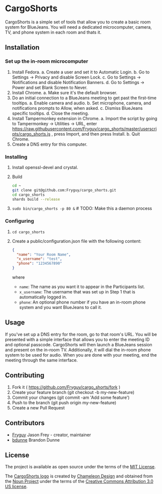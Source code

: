 # CargoShorts

CargoShorts is a simple set of tools that allow you to create a basic room
system for BlueJeans.  You will need a dedicated microcomputer, camera, TV, and
phone system in each room and thats it.

## Installation

### Set up the in-room microcomputer

1. Install Fedora.
  a. Create a user and set it to Automatic Login.
  b. Go to Settings -> Privacy and disable Screen Lock.
  c. Go to Settings -> Notifications and disable Notification Banners.
  d. Go to Settings -> Power and set Blank Screen to Never.
2. Install Chrome.
  a. Make sure it's the default browser.
3. Do an initial connection to a BlueJeans meeting to get past the first-time tooltips.
  a. Enable camera and audio.
  b. Set microphone, camera, and notifications prompts to Allow, when asked.
  c. Dismiss BlueJeans specific tooltips.
  d. Close the meeting.
4. Install Tampermonkey extension in Chrome.
  a. Import the script by going to Tampermonkey -> Utilities -> URL, enter
     https://raw.githubusercontent.com/Fryguy/cargo_shorts/master/userscripts/cargo_shorts.js ,
     press Import, and then press Install.
  b. Quit Chrome.
5. Create a DNS entry for this computer.

### Installing

1. Install openssl-devel and crystal.
2. Build

   ```bash
   cd ~
   git clone git@github.com:Fryguy/cargo_shorts.git
   cd cargo_shorts
   shards build --release
   ```

3. `sudo bin/cargo_shorts -p 80 &` # TODO: Make this a daemon process

### Configuring

1. `cd cargo_shorts`
2. Create a public/configuration.json file with the following content:

   ```json
   {
     "name": "Your Room Name",
     "x_username": "test",
     "phone": "1234567890"
   }
   ```

   where

   - `name`: The name as you want it to appear in the Participants list.
   - `x_username`: The username that was set up in Step 1 that is automatically logged in.
   - `phone`: An optional phone number if you have an in-room phone system and
     you want BlueJeans to call it.

## Usage

If you've set up a DNS entry for the room, go to that room's URL.  You will be
presented with a simple interface that allows you to enter the meeting ID and
optional passcode.  CargoShorts will then launch a BlueJeans session and present
on the in-room TV.  Additionally, it will dial the in-room phone system to be
used for audio.  When you are done with your meeting, end the meeting through
the same interface.

## Contributing

1. Fork it ( https://github.com/Fryguy/cargo_shorts/fork )
2. Create your feature branch (git checkout -b my-new-feature)
3. Commit your changes (git commit -am 'Add some feature')
4. Push to the branch (git push origin my-new-feature)
5. Create a new Pull Request

## Contributors

- [Fryguy](https://github.com/Fryguy) Jason Frey - creator, maintainer
- [bdunne](https://github.com/bdunne) Brandon Dunne

## License

The project is available as open source under the terms of the [MIT License](http://opensource.org/licenses/MIT).

The [CargoShorts logo](public/images/logo.svg) is created by [Chameleon Design](https://thenounproject.com/Chamedesign)
and obtained from the [Noun Project](https://thenounproject.com/browse/?i=230603)
under the terms of the [Creative Commons Attribution 3.0 US license](https://creativecommons.org/licenses/by/3.0/us).
